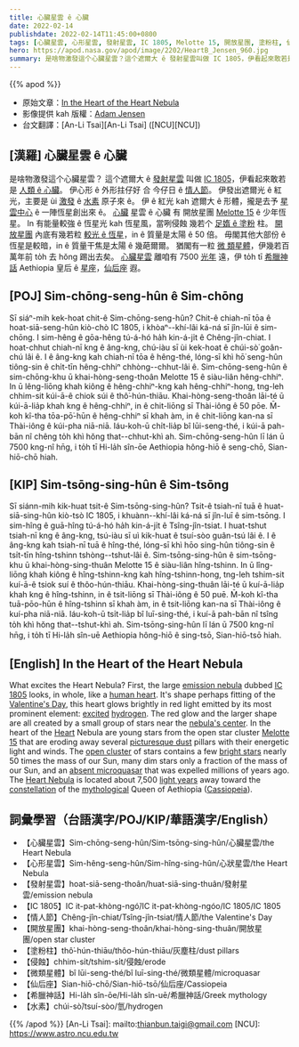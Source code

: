 ```yaml
---
title: 心臟星雲 ê 心臟
date: 2022-02-14
publishdate: 2022-02-14T11:45:00+0800
tags: [心臟星雲, 心形星雲, 發射星雲, IC 1805, Melotte 15, 開放星團, 塗粉柱, 仙后座, 微類星體, 水素]
hero: https://apod.nasa.gov/apod/image/2202/HeartB_Jensen_960.jpg
summary: 是啥物激發這个心臟星雲？這个遮爾大 ê 發射星雲叫做 IC 1805，伊看起來敢若是人類 ê 心臟。
---
```


{{% apod %}}

- 原始文章：[In the Heart of the Heart Nebula](https://apod.nasa.gov/apod/ap220214.html)
- 影像提供 kah 版權：[Adam Jensen](mailto:adam-jensen@hotmail.com)
- 台文翻譯：[An-Li Tsai][An-Li Tsai] ([NCU][NCU])

## [漢羅] 心臟星雲 ê 心臟
是啥物激發這个心臟星雲？
這个遮爾大 ê [發射星雲][emission nebula] 叫做 [IC 1805][IC 1805]，伊看起來敢若是 [人類 ê 心臟][human heart]。
伊心形 ê 外形拄仔好 合 今仔日 ê [情人節][Valentine's Day]。
伊發出遮爾光 ê 紅光，主要是 ùi [激發][excited] ê [水素][hydrogen] 原子來 ê。
伊 ê 紅光 kah 遮爾大 ê 形體，攏是去予 [星雲中心][nebula's center] ê 一陣恆星創出來 ê。
[心臟][Heart] 星雲 ê 心臟 有 開放星團 [Melotte 15][Melotte 15] ê 少年恆星。
In 有能量較強 ê 恆星光 kah 恆星風，當咧侵蝕 幾若个 [足媠 ê 塗粉][picturesque dust] 柱。
[開放星團][open cluster] 內底有幾若粒 [較光 ê 恆星][bright stars]，in ê 質量是太陽 ê 50 倍。
毋閣其他大部份 ê 恆星是較暗，in ê 質量干焦是太陽 ê 幾葩爾爾。
猶閣有一粒 [微 類星體][absent microquasar]，伊幾若百萬年前 to̍h 去 hŏng 踢出去矣。
[心臟星雲][Heart Nebula] 離咱有 7500 [光年][light years] 遠，伊 to̍h tī [希臘神話][mythological] Aethiopia 皇后 ê [星座][constellation]，[仙后座][Cassiopeia] 遐。


## [POJ] Sim-chōng-seng-hûn ê Sim-chōng
Sī siáⁿ-mih kek-hoat chit-ê Sim-chōng-seng-hûn?
Chit-ê chiah-nī tōa ê hoat-siā-seng-hûn kiò-chò IC 1805, i khòaⁿ--khí-lâi ká-ná sī jîn-lūi ê sim-chōng.
I sim-hêng ê gōa-hêng tú-á-hó ha̍h kin-á-ji̍t ê Chêng-jîn-chiat.
I hoat-chhut chiah-nī kng ê âng-kng, chú-iàu sī ùi kek-hoat ê chúi-sò͘ goân-chú lâi ê.
I ê âng-kng kah chiah-nī tōa ê hêng-thé, lóng-sī khì hō͘ seng-hûn tiông-sin ê chi̍t-tīn hêng-chhiⁿ chhòng--chhut-lâi ê.
Sim-chōng-seng-hûn ê sim-chōng-khu ū khai-hòng-seng-thoân Melotte 15 ê siàu-liân hêng-chhiⁿ.
In ū lêng-liōng khah kiông ê hêng-chhiⁿ-kng kah hêng-chhiⁿ-hong, tng-leh chhim-sit kúi-ā-ê chiok súi ê thô͘-hún-thiāu.
Khai-hòng-seng-thoân lāi-té ū kúi-ā-lia̍p khah kng ê hêng-chhiⁿ, in ê chit-liōng sī Thài-iông ê 50 pōe.
M̄-koh kî-tha tōa-pō͘-hūn ê hêng-chhiⁿ sī khah àm, in ê chit-liōng kan-na sī Thài-iông ê kúi-pha niā-niā.
Iáu-koh-ū chi̍t-lia̍p bî lūi-seng-thé, i kúi-ā pah-bān nî chêng to̍h khì hŏng that--chhut-khì ah.
Sim-chōng-seng-hûn lī lán ū 7500 kng-nî hn̄g, i to̍h tī Hi-la̍h sîn-ōe Aethiopia hông-hiō ê seng-chō, Sian-hiō-chō hiah.

## [KIP] Sim-tsōng-sing-hûn ê Sim-tsōng
Sī siánn-mih kik-huat tsit-ê Sim-tsōng-sing-hûn?
Tsit-ê tsiah-nī tuā ê huat-siā-sing-hûn kiò-tsò IC 1805, i khuànn--khí-lâi ká-ná sī jîn-luī ê sim-tsōng.
I sim-hîng ê guā-hîng tú-á-hó ha̍h kin-á-ji̍t ê Tsîng-jîn-tsiat.
I huat-tshut tsiah-nī kng ê âng-kng, tsú-iàu sī uì kik-huat ê tsuí-sòo guân-tsú lâi ê.
I ê âng-kng kah tsiah-nī tuā ê hîng-thé, lóng-sī khì hōo sing-hûn tiông-sin ê tsi̍t-tīn hîng-tshinn tshòng--tshut-lâi ê.
Sim-tsōng-sing-hûn ê sim-tsōng-khu ū khai-hòng-sing-thuân Melotte 15 ê siàu-liân hîng-tshinn.
In ū lîng-liōng khah kiông ê hîng-tshinn-kng kah hîng-tshinn-hong, tng-leh tshim-sit kuí-ā-ê tsiok suí ê thôo-hún-thiāu.
Khai-hòng-sing-thuân lāi-té ū kuí-ā-lia̍p khah kng ê hîng-tshinn, in ê tsit-liōng sī Thài-iông ê 50 puē.
M̄-koh kî-tha tuā-pōo-hūn ê hîng-tshinn sī khah àm, in ê tsit-liōng kan-na sī Thài-iông ê kuí-pha niā-niā.
Iáu-koh-ū tsi̍t-lia̍p bî luī-sing-thé, i kuí-ā pah-bān nî tsîng to̍h khì hŏng that--tshut-khì ah.
Sim-tsōng-sing-hûn lī lán ū 7500 kng-nî hn̄g, i to̍h tī Hi-la̍h sîn-uē Aethiopia hông-hiō ê sing-tsō, Sian-hiō-tsō hiah.

## [English] In the Heart of the Heart Nebula
What excites the Heart Nebula?
First, the large [emission nebula][emission nebula] dubbed [IC 1805][IC 1805] looks, in whole, like a [human heart][human heart].
It's shape perhaps fitting of the [Valentine's Day][Valentine's Day], this heart glows brightly in red light emitted by its most prominent element: [excited][excited] [hydrogen][hydrogen].
The red glow and the larger shape are all created by a small group of stars near the [nebula's center][nebula's center].
In the heart of the [Heart][Heart] Nebula are young stars from the open star cluster [Melotte 15][Melotte 15] that are eroding away several [picturesque dust][picturesque dust] pillars with their energetic light and winds.
The [open cluster][open cluster] of stars contains a few [bright stars][bright stars] nearly 50 times the mass of our Sun, many dim stars only a fraction of the mass of our Sun, and an [absent microquasar][absent microquasar] that was expelled millions of years ago.
The [Heart Nebula][Heart Nebula] is located about 7,500 [light years][light years] away toward the [constellation][constellation] of the [mythological][mythological] Queen of Aethiopia ([Cassiopeia][Cassiopeia]).

## 詞彙學習（台語漢字/POJ/KIP/華語漢字/English）
- 【心臟星雲】Sim-chōng-seng-hûn/Sim-tsōng-sing-hûn/心臟星雲/the Heart Nebula
- 【心形星雲】Sim-hêng-seng-hûn/Sim-hîng-sing-hûn/心狀星雲/the Heart Nebula
- 【發射星雲】hoat-siā-seng-thoân/huat-siā-sing-thuân/發射星雲/emission nebula
- 【IC 1805】IC it-pat-khòng-ngó͘/IC it-pat-khòng-ngóo/IC 1805/IC 1805
- 【情人節】Chêng-jîn-chiat/Tsîng-jîn-tsiat/情人節/the Valentine's Day
- 【開放星團】khai-hòng-seng-thoân/khai-hòng-sing-thuân/開放星團/open star cluster
- 【塗粉柱】thô͘-hún-thiāu/thôo-hún-thiāu/灰塵柱/dust pillars
- 【侵蝕】chhim-si̍t/tshim-si̍t/侵蝕/erode
- 【微類星體】bî lūi-seng-thé/bî luī-sing-thé/微類星體/microquasar
- 【仙后座】Sian-hiō-chō/Sian-hiō-tsō/仙后座/Cassiopeia
- 【希臘神話】Hi-la̍h sîn-ōe/Hi-la̍h sîn-uē/希臘神話/Greek mythology
- 【水素】chúi-sò͘/tsuí-sòo/氫/hydrogen

{{% /apod %}}
[An-Li Tsai]: mailto:thianbun.taigi@gmail.com
[NCU]: https://www.astro.ncu.edu.tw


[emission nebula]:https://apod.nasa.gov/apod/fap/emission_nebulae.html
[IC 1805]:https://apod.nasa.gov/apod/ap130304.html
[human heart]:https://www.pbs.org/wgbh/nova/heart/heartmap.html
[Valentine's Day]:https://en.wikipedia.org/wiki/Valentine%27s_Day
[excited]:https://en.wikipedia.org/wiki/Excited_state
[hydrogen]:https://en.wikipedia.org/wiki/Hydrogen
[nebula's center]:https://apod.nasa.gov/apod/ap141018.html
[Heart]:https://www.youtube.com/watch?v=lcOxhH8N3Bo
[Melotte 15]:https://apod.nasa.gov/apod/ap170210.html
[picturesque dust]:http://www.fearfuladventurer.com/wp-content/uploads/2011/12/dust_bunny.jpg
[open cluster]:https://en.wikipedia.org/wiki/Open_cluster
[bright stars]:https://ui.adsabs.harvard.edu/abs/2006A%26A...456.1121D/abstract
[absent microquasar]:https://apod.nasa.gov/apod/ap040916.html
[Heart Nebula]:https://en.wikipedia.org/wiki/Heart_Nebula
[light years]:https://starchild.gsfc.nasa.gov/docs/StarChild/questions/question19.html
[constellation]:https://spaceplace.nasa.gov/constellations/en/
[mythological]:https://en.wikipedia.org/wiki/Cassiopeia_(mother_of_Andromeda)
[Cassiopeia]:https://en.wikipedia.org/wiki/Cassiopeia_(constellation)
